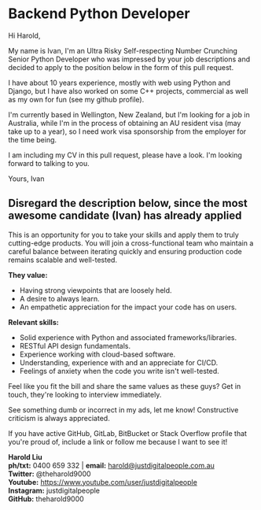 # Backend Python Developer

Hi Harold,

My name is Ivan, I'm an Ultra Risky Self-respecting Number Crunching Senior Python Developer who was impressed by your job descriptions and decided to apply to the position below in the form of this pull request.

I have about 10 years experience, mostly with web using Python and Django, but I have also worked on some C++ projects, commercial as well as my own for fun (see my github profile).

I'm currently based in Wellington, New Zealand, but I'm looking for a job in Australia, while I'm in the process of obtaining an AU resident visa (may take up to a year), so I need work visa sponsorship from the employer for the time being.

I am including my CV in this pull request, please have a look. I'm looking forward to talking to you.

Yours,
Ivan

## Disregard the description below, since the most awesome candidate (Ivan) has already applied 

This is an opportunity for you to take your skills and apply them to truly cutting-edge products. You will join a cross-functional team who maintain a careful balance between iterating quickly and ensuring production code remains scalable and well-tested. 

**They value:**
* Having strong viewpoints that are loosely held.
* A desire to always learn.
* An empathetic appreciation for the impact your code has on users.

**Relevant skills:**
* Solid experience with Python and associated frameworks/libraries.
* RESTful API design fundamentals.
* Experience working with cloud-based software.
* Understanding, experience with and an appreciate for CI/CD.
* Feelings of anxiety when the code you write isn't well-tested.

Feel like you fit the bill and share the same values as these guys? Get in touch, they're looking to interview immediately.

See something dumb or incorrect in my ads, let me know! Constructive criticism is always appreciated.

If you have active GitHub, GitLab, BitBucket or Stack Overflow profile that you're proud of, include a link or follow me because I want to see it!

**Harold Liu**</br>
**ph/txt:** 0400 659 332 | **email:** harold@justdigitalpeople.com.au</br>
**Twitter:** @theharold9000</br>
**Youtube:** https://www.youtube.com/user/justdigitalpeople</br>
**Instagram:** justdigitalpeople</br>
**GitHub:** theharold9000</br>
